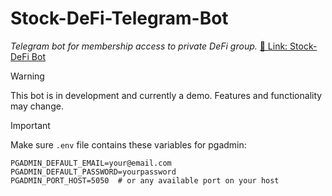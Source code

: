 # Stock-DeFi-Telegram-Bot

_Telegram bot for membership access to private DeFi group._
[🔗 Link: Stock-DeFi Bot](https://t.me/StockDeFi_bot)

> [!WARNING]  
> This bot is in development and currently a demo. Features and functionality may change.

> [!IMPORTANT]
> Make sure `.env` file contains these variables for pgadmin:

```shell
PGADMIN_DEFAULT_EMAIL=your@email.com
PGADMIN_DEFAULT_PASSWORD=yourpassword
PGADMIN_PORT_HOST=5050  # or any available port on your host
```

